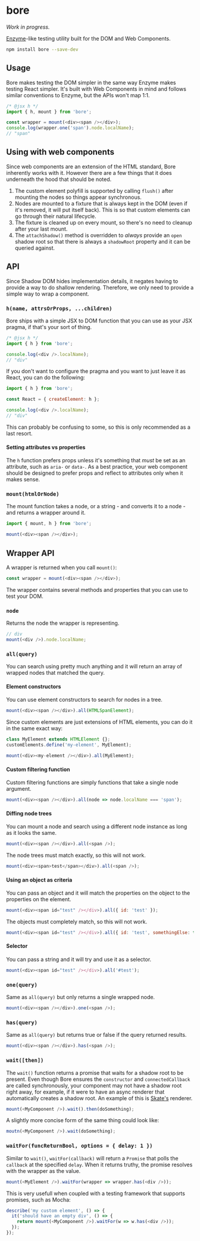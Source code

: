 # bore

*Work in progress.*

[Enzyme](https://github.com/airbnb/enzyme)-like testing utility built for the DOM and Web Components.

```sh
npm install bore --save-dev
```



## Usage

Bore makes testing the DOM simpler in the same way Enzyme makes testing React simpler. It's built with Web Components in mind and follows similar conventions to Enzyme, but the APIs won't map 1:1.

```js
/* @jsx h */
import { h, mount } from 'bore';

const wrapper = mount(<div><span /></div>);
console.log(wrapper.one('span').node.localName);
// "span"
```



## Using with web components

Since web components are an extension of the HTML standard, Bore inherently works with it. However there are a few things that it does underneath the hood that should be noted.

1. The custom element polyfill is supported by calling `flush()` after mounting the nodes so things appear synchronous.
2. Nodes are mounted to a fixture that is always kept in the DOM (even if it's removed, it will put itself back). This is so that custom elements can go through their natural lifecycle.
3. The fixture is cleaned up on every mount, so there's no need to cleanup after your last mount.
4. The `attachShadow()` method is overridden to *always* provide an `open` shadow root so that there is always a `shadowRoot` property and it can be queried against. 





## API

Since Shadow DOM hides implementation details, it negates having to provide a way to do shallow rendering. Therefore, we only need to provide a simple way to wrap a component.



### `h(name, attrsOrProps, ...children)`

Bore ships with a simple JSX to DOM function that you can use as your JSX pragma, if that's your sort of thing.

```js
/* @jsx h */
import { h } from 'bore';

console.log(<div />.localName);
// "div"
```

If you don't want to configure the pragma and you want to just leave it as React, you can do the following:

```js
import { h } from 'bore';

const React = { createElement: h };

console.log(<div />.localName);
// "div"
```

This can probably be confusing to some, so this is only recommended as a last resort.



#### Setting attributes vs properties

The `h` function prefers props unless it's something that *must* be set as an attribute, such as `aria-` or `data-`. As a best practice, your web component should be designed to prefer props and reflect to attributes only when it makes sense.



### `mount(htmlOrNode)`

The mount function takes a node, or a string - and converts it to a node - and returns a wrapper around it. 

```js
import { mount, h } from 'bore';

mount(<div><span /></div>);
```


## Wrapper API

A wrapper is returned when you call `mount()`:

```js
const wrapper = mount(<div><span /></div>);
```

The wrapper contains several methods and properties that you can use to test your DOM.



### `node`

Returns the node the wrapper is representing.

```js
// div
mount(<div />).node.localName;
```



### `all(query)`

You can search using pretty much anything and it will return an array of wrapped nodes that matched the query.



#### Element constructors

You can use element constructors to search for nodes in a tree.

```js
mount(<div><span /></div>).all(HTMLSpanElement);
```

Since custom elements are just extensions of HTML elements, you can do it in the same exact way:

```js
class MyElement extends HTMLElement {};
customElements.define('my-element', MyElement);

mount(<div><my-element /></div>).all(MyElement);
```



#### Custom filtering function

Custom filtering functions are simply functions that take a single node argument.

```js
mount(<div><span /></div>).all(node => node.localName === 'span');
```



#### Diffing node trees

You can mount a node and search using a different node instance as long as it looks the same.

```js
mount(<div><span /></div>).all(<span />);
```

The node trees must match exactly, so this will not work.

```js
mount(<div><span>test</span></div>).all(<span />);
```



#### Using an object as criteria

You can pass an object and it will match the properties on the object to the properties on the element.

```js
mount(<div><span id="test" /></div>).all({ id: 'test' });
```

The objects must completely match, so this will not work.

```js
mount(<div><span id="test" /></div>).all({ id: 'test', somethingElse: true });
```


#### Selector

You can pass a string and it will try and use it as a selector.

```js
mount(<div><span id="test" /></div>).all('#test');
```



### `one(query)`

Same as `all(query)` but only returns a single wrapped node.

```js
mount(<div><span /></div>).one(<span />);
```



### `has(query)`

Same as `all(query)` but returns true or false if the query returned results.

```js
mount(<div><span /></div>).has(<span />);
```



### `wait([then])`

The `wait()` function returns a promise that waits for a shadow root to be present. Even though Bore ensures the `constructor` and `connectedCallback` are called synchronously, your component may not have a shadow root right away, for example, if it were to have an async renderer that automatically creates a shadow root. An example of this is [Skate's](https://github.com/skatejs/skatejs) renderer.

```js
mount(<MyComponent />).wait().then(doSomething);
```

A slightly more concise form of the same thing could look like:

```js
moutn(<MyComponent />).wait(doSomething);
```



### `waitFor(funcReturnBool, options = { delay: 1 })`

Similar to `wait()`, `waitFor(callback)` will return a `Promise` that polls the `callback` at the specified `delay`. When it returns truthy, the promise resolves with the wrapper as the value.

```js
mount(<MyElement />).waitFor(wrapper => wrapper.has(<div />));
```

This is very usefull when coupled with a testing framework that supports promises, such as Mocha:

```js
describe('my custom element', () => {
  it('should have an empty div', () => {
    return mount(<MyComponent />).waitFor(w => w.has(<div />));
  });
});
```
